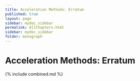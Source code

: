```yaml
---
title: Acceleration Methods: Erratum
published: true
layout: page
sidebar: mydoc_sidebar
permalink: AllChapters.html
sidebar: mydoc_sidebar
folder: monograph
---
```




# Acceleration Methods: Erratum

{% include combined.md %}

